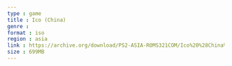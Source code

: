 ```yaml
---
type : game
title : Ico (China)
genre : 
format : iso
region : asia
link : https://archive.org/download/PS2-ASIA-ROMS321COM/Ico%20%28China%29.7z
size : 699MB
---
```

